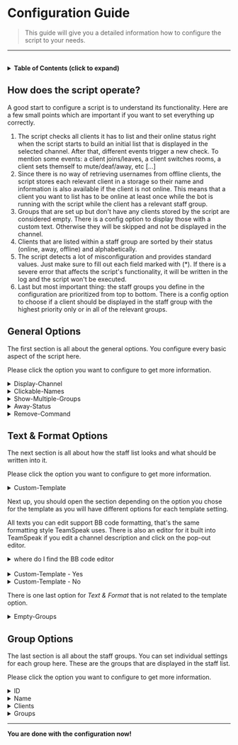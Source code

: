 # **Configuration Guide**

> This guide will give you a detailed information how to configure the script to your needs.

---

<br>

<!-- Table of Contents -->
<details>
    <summary>
        <strong>Table of Contents (click to expand)</strong>
    </summary>

- [**Configuration Guide**](#configuration-guide)
  - [**How does the script operate?**](#how-does-the-script-operate)
  - [**General Options**](#general-options)
  - [**Text & Format Options**](#text--format-options)
  - [**Group Options**](#group-options)
</details>


## **How does the script operate?**
A good start to configure a script is to understand its functionality. Here are a few small points which are important if you want to set everything up correctly.

1. The script checks all clients it has to list and their online status right when the script starts to build an initial list that is displayed in the selected channel. After that, different events trigger a new check. To mention some events: a client joins/leaves, a client switches rooms, a client sets themself to mute/deaf/away, etc [...]
2. Since there is no way of retrieving usernames from offline clients, the script stores each relevant client in a storage so their name and information is also available if the client is not online. This means that a client you want to list has to be online at least once while the bot is running with the script while the client has a relevant staff group.
3. Groups that are set up but don't have any clients stored by the script are considered empty. There is a config option to display those with a custom text. Otherwise they will be skipped and not be displayed in the channel.
4. Clients that are listed within a staff group are sorted by their status (online, away, offline) and alphabetically.
5. The script detects a lot of misconfiguration and provides standard values. Just make sure to fill out each field marked with (*). If there is a severe error that affects the script's functionality, it will be written in the log and the script won't be executed.
6. Last but most important thing: the staff groups you define in the configuration are prioritized from top to bottom. There is a config option to choose if a client should be displayed in the staff group with the highest priority only or in all of the relevant groups.


## **General Options**
The first section is all about the general options. You configure every basic aspect of the script here.

Please click the option you want to configure to get more information.

<details>
    <summary>
        Display-Channel
    </summary>

*Details*:
- required option | default value: `none`
- enter the channel ID
- you can also select the channel from a dropdown menu if the bot is connected to the TeamSpeak server

*Info*:
- defines the channel in the TeamSpeak where the list should be displayed in
- it will use the channel description for it
- all other parameters of the channel such as the name, the codec and others are untouched
</details>
<details>
    <summary>
        Clickable-Names
    </summary>

*Details*:
- optional option | default value: `Yes`
- select `Yes` or `No`

*Info*:
- defines if usernames in the list should be formatted as hyperlinks
- hyperlink usernames can be used to edit groups, send messages and other actions right from the list
- uses the same menu as when you rightclick a client in TeamSpeak by yourself
- if you choose no, it will just use plain text
</details>
<details>
    <summary>
        Show-Multiple-Groups
    </summary>

*Details*:
- optional option | default value: `No`
- select `Yes` or `No`

*Info*:
- defines if clients with multiple relevant staff groups should be displayed in all of them
- if you choose no, the client will only be shown in the group with the highest priority from the config (the one that comes first)
</details>
<details>
    <summary>
        Away-Status
    </summary>

*Details*:
- optional option | default value: `No`
- select `Yes` or `No`

*Info*:
- defines if the script should check for the away status of clients to display it instead of online or offline
- you can configure what counts as *away* later and also format how it looks like

*Advanced Options*:
- the following options are only shown if you selected `Yes` for the *Away-Status*

    <details>
        <summary>
            Away-Channels
        </summary>

    *Details*:
    - optional option | default value: `No`
    - select `Yes` or `No`

    *Info*:
    - defines whether a client is set to *away* if they enter any afk channel

    *Advanced Options*:
    - the following option is only shown if you selected `Yes` for *Away-Channels*

        <details>
            <summary>
                AFK-Channels
            </summary>

        *Details*:
        - required option | default value: `none`
        - enter the channel IDs

        *Info*:
        - defines the afk channels on the TeamSpeak where clients that are *away* usually go
        - if a client joins one of the channels, they will be set to *away* in the list
        </details>
    </details>
    <details>
        <summary>
            Away-Mute
        </summary>

    *Details*:
    - optional option | default value: `unchecked`
    - check/uncheck the box

    *Info*:
    - defines if a muted client is counted as *away*
    - deactivated microphone does not count towards this
    </details>
    <details>
        <summary>
            Away-Deaf
        </summary>

    *Details*:
    - optional option | default value: `unchecked`
    - check/uncheck the box

    *Info*:
    - defines if a client that set themself to deaf is counted as *away*
    - deactivated speakers do not count towards this
    </details>
</details>
<details>
    <summary>
        Remove-Command
    </summary>

*Details*:
- optional option | default value: `No`
- select `Yes` or `No`

*Info*:
- defines if there should be a command to manually remove a client from the staff list & script database
- this can be used to manually remove a client from the database if you removed a group while they were offline for example

*Advanced Options*:
- the following options are only shown if you selected `Yes` for the *Remove-Command*

    <details>
        <summary>
            Command
        </summary>

    *Details*:
    - optional option | default value: `!remove`
    - enter the command text
    - it's case sensitive

    *Info*:
    - defines the phrase that should be the remove command
    </details>
    <details>
        <summary>
            Server
        </summary>

    *Details*:
    - optional option | default value: `unchecked`
    - check/uncheck the box

    *Info*:
    - defines if the bot should listen to the command when it's sent in the server chat
    </details>
    <details>
        <summary>
            Channel
        </summary>

    *Details*:
    - optional option | default value: `unchecked`
    - check/uncheck the box

    *Info*:
    - defines if the bot should listen to the command when it's sent in the channel chat
    </details>
    <details>
        <summary>
            Private
        </summary>

    *Details*:
    - optional option | default value: `unchecked`
    - check/uncheck the box

    *Info*:
    - defines if the bot should listen to the command when it's sent in the private chat
    </details>
    <details>
        <summary>
            Clients
        </summary>

    *Details*:
    - semi-required option | default value: `none`
    - enter the client UIDs

    *Info*:
    - defines if a client has the permission to use the remove command
    - at least one client must be defined if no group is whitelisted for the command
    - if no clients or groups are whitelisted, the feature will be disabled automatically
    </details>
    <details>
        <summary>
            Groups
        </summary>

    *Details*:
    - semi-required option | default value: `none`
    - enter the group IDs

    *Info*:
    - defines if a group has the permission to use the remove command
    - at least one group must be defined if no client is whitelisted for the command
    - if no clients or groups are whitelisted, the feature will be disabled automatically
    </details>
</details>


## **Text & Format Options**
The next section is all about how the staff list looks and what should be written into it.

Please click the option you want to configure to get more information.

<details>
    <summary>
        Custom-Template
    </summary>

*Details*:
- optional option | default value: `No`
- select `Yes` or `No`

*Info*:
- this is an advanced option and will change a lot in the script so read carefully
- defines if the script should use a custom template from the config to display the staff list
- if you use the custom template, you can configure every formatting aspect of the staff list yourself
- if you don't use the custom template, the list will be formatted in the default way
  - you can still customize the list a bit
  - specific strings such as the online, away and offline phrases are still editable

*Preview*:
- these two preview images show how the staff list *could* look like, with and without the custom template
- as you can see, the custom template offers editing nearly every aspect of the list
    <details>
        <summary>
            with custom template
        </summary>

    ![preview-customTemplate](images/preview_customTemplate.png)
    </details>
    <details>
        <summary>
            without custom template
        </summary>

    ![preview-givenTemplate](images/preview_givenTemplate.png)
    </details>
</details>

Next up, you should open the section depending on the option you chose for the template as you will have different options for each template setting.

All texts you can edit support BB code formatting, that's the same formatting style TeamSpeak uses. There is also an editor for it built into TeamSpeak if you edit a channel description and click on the pop-out editor.
<details>
    <summary>
        where do I find the BB code editor
    </summary>

![help-bbCodeEditor](images/help_bbCodeEditor.png)
</details>

<br>

<details>
    <summary>
        Custom-Template - Yes
    </summary>

- the following options are only shown if you selected `Yes` for the *Custom-Template*
    <details>
        <summary>
            Username
        </summary>

    *Details*:
    - optional option | default value: `[B]%name%[/B]`
    - enter the username format text
    - available placeholders:
      - %name% - the name of the client

    *Info*:
    - defines the format of a username and how it's shown in the staff list
    - this is only a part of the whole line
    - if you want to edit the whole line, you have to configure the *User-Line* option
    - keep in mind that not all BB code formatting works if the usernames are clickable hyperlinks
    </details>
    <details>
        <summary>
            Online-Phrase
        </summary>

    *Details*:
    - optional option | default value: `[COLOR=#00ff00][B]ONLINE[/B][/COLOR]`
    - enter the online status format text

    *Info*:
    - defines the format of the status phrase if the client is online
    - this is only a part of the whole line
    - if you want to edit the whole line, you have to configure the *User-Line* option
    </details>
    <details>
        <summary>
            Away-Phrase
        </summary>

    *Details*:
    - optional option | default value: `[COLOR=#c8c8c8][B]AWAY[/B][/COLOR]`
    - enter the away/afk status format text
    - this option is only shown if you selected `Yes` for the *Away-Status*

    *Info*:
    - defines the format of the status phrase if the client is away/afk
    - this is only a part of the whole line
    - if you want to edit the whole line, you have to configure the *User-Line* option
    </details>
    <details>
        <summary>
            Offline-Phrase
        </summary>

    *Details*:
    - optional option | default value: `[COLOR=#ff0000][B]OFFLINE[/B][/COLOR]`
    - enter the offline status format text

    *Info*:
    - defines the format of the status phrase if the client is offline
    - this is only a part of the whole line
    - if you want to edit the whole line, you have to configure the *User-Line* option
    </details>
    <details>
        <summary>
            User-Line
        </summary>

    *Details*:
    - optional option | default value: `%name% [COLOR=#aaff00][B]>[/B][/COLOR] %status%`
    - enter the user line format text
    - available placeholders:
      - %name% - the formatted username from the option *Username*
      - %status% - the formatted online status from the options *Phrase-Online*, *Phrase-Away* & *Phrase-Offline*
      - %lb% - a linebreak, same like pressing the *Enter-key* in a text file

    *Info*:
    - defines the format of a user line and how it's shown in the staff list
    - this uses the earlier defined phrases as placeholders so it doesn't matter if you formatted them earlier or here but it is recommended to only format once to avoid interference
    - this option can be used to align the line or for other options that are then applied to the whole line
    - keep in mind that there is always a line break at each end of the lines by default so the next client in the next line
    </details>
    <details>
        <summary>
            Group-Section
        </summary>

    *Details*:
    - optional option | default value: `[center]%group%%lb%%users%____________________[/center]`
    - enter the group section format text
    - available placeholders:
      - %group% - the formatted group name, you can set this in the staff groups later
      - %users% - the formatted user lines from the option *User-Line*
      - %lb% - a linebreak, same like pressing the *Enter-key* in a text file

    *Info*:
    - defines the format of a whole group and how it's shown in the staff list
    - this uses the earlier defined phrases as placeholders so it doesn't matter if you formatted them earlier or here but it is recommended to only format once to avoid interference
    - this option can be used to align the whole group section or for other options that are then applied to the whole group
    - you can also globally format the group name here, specific formats for each group name can be done later in the staff groups settings
    </details>
</details>
<details>
    <summary>
        Custom-Template - No
    </summary>

- the following options are only shown if you selected `No` for the *Custom-Template*
    <details>
        <summary>
            Separator
        </summary>

    *Details*:
    - optional option | default value: `_______________________________________`
    - enter the separator format text

    *Info*:
    - defines the format of a separator and how it's shown in the staff list
    - this is attached after each group section so they are separated in the list
    </details>
    <details>
        <summary>
            Online-Phrase
        </summary>

    *Details*:
    - optional option | default value: `[COLOR=#00ff00][B]ONLINE[/B][/COLOR]`
    - enter the online status format text

    *Info*:
    - defines the format of the status phrase if the client is online
    - this is attached after the username and a dash to separate the name from the status
    </details>
    <details>
        <summary>
            Away-Phrase
        </summary>

    *Details*:
    - optional option | default value: `[COLOR=#c8c8c8][B]AWAY[/B][/COLOR]`
    - enter the away/afk status format text
    - this option is only shown if you selected `Yes` for the *Away-Status*

    *Info*:
    - defines the format of the status phrase if the client is away/afk
    - this is attached after the username and a dash to separate the name from the status
    </details>
    <details>
        <summary>
            Offline-Phrase
        </summary>

    *Details*:
    - optional option | default value: `[COLOR=#ff0000][B]OFFLINE[/B][/COLOR]`
    - enter the offline status format text

    *Info*:
    - defines the format of the status phrase if the client is offline
    - this is attached after the username and a dash to separate the name from the status
    </details>
</details>

There is one last option for *Text & Format* that is not related to the template option.

<details>
    <summary>
        Empty-Groups
    </summary>

*Details*:
- optional option | default value: `No`
- select `Yes` or `No`

*Info*:
- defines whether an empty group is still shown in the list
- a group is considered empty if no client is assigned or stored to it

*Advanced Options*:
- the following option is only shown if you selected `Yes` for the *Empty-Groups*

    <details>
        <summary>
            Empty-Groups-Text
        </summary>

    *Details*:
    - optional option | default value: `[COLOR=#c8c8c8][B]NOT ASSIGNED[/B][/COLOR]`
    - enter the text that should be displayed if the group is considered empty

    *Info*:
    - this is written below the name of the group
    </details>
</details>


## **Group Options**
The last section is all about the staff groups. You can set individual settings for each group here. These are the groups that are displayed in the staff list.

Please click the option you want to configure to get more information.

<details>
    <summary>
        ID
    </summary>

*Details*:
- required option | default value: `none`
- enter the group ID

*Info*:
- if you don't enter an ID of a group or the ID does not refer to a valid group, the corresponding staff group will be skipped and not be listed
</details>
<details>
    <summary>
        Name
    </summary>

*Details*:
- optional option | default value: name of the group
- enter the name

*Info*:
- if you leave this field empty, the script will use the normal name of the group
- this can be used to format the name for each group individually for example making it more colorful or giving it a different name in the list than it actually has on the TeamSpeak
</details>
<details>
    <summary>
        Clients
    </summary>

*Details*:
- optional option | default value: `none`
- enter the client UIDs

*Info*:
- this list does not need the UIDs of clients that are already members of the main group
- this can be used if you want to list clients in the same section although they don't have the main group
</details>
<details>
    <summary>
        Groups
    </summary>

*Details*:
- optional option | default value: `none`
- enter the group IDs

*Info*:
- this list does not need the ID of the main group
- this can be used if you want to list groups in the same section although they don't have the main group
</details>

---

**You are done with the configuration now!**
